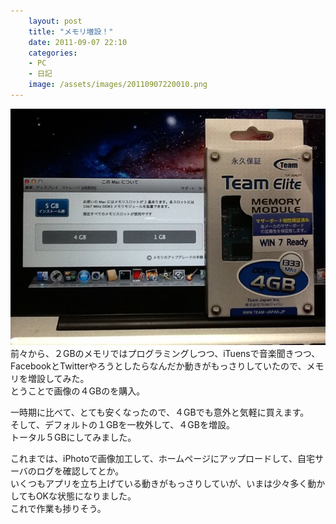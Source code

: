 ```yaml
---
    layout: post
    title: "メモリ増設！"
    date: 2011-09-07 22:10
    categories:
    - PC
    - 日記
    image: /assets/images/20110907220010.png
---
```

![top_img](/assets/images/20110907220010.jpg)  
前々から、２GBのメモリではプログラミングしつつ、iTuensで音楽聞きつつ、FacebookとTwitterやろうとしたらなんだか動きがもっさりしていたので、メモリを増設してみた。  
とうことで画像の４GBのを購入。  

一時期に比べて、とても安くなったので、４GBでも意外と気軽に買えます。  
そして、デフォルトの１GBを一枚外して、４GBを増設。  
トータル５GBにしてみました。  

これまでは、iPhotoで画像加工して、ホームページにアップロードして、自宅サーバのログを確認してとか。  
いくつもアプリを立ち上げている動きがもっさりしていが、いまは少々多く動かしてもOKな状態になりました。  
これで作業も捗りそう。
